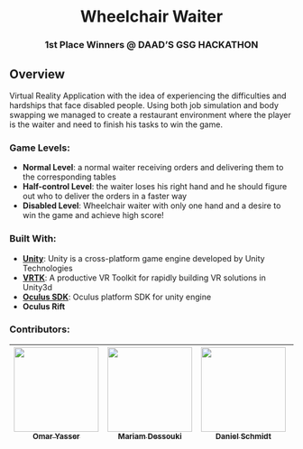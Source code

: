<h1 align=center> Wheelchair Waiter </h1>
<h3 align=center> 1st Place Winners @ DAAD’S GSG HACKATHON </h3>



## Overview
Virtual Reality Application with the idea of experiencing the difficulties and hardships that face disabled people.
Using both job simulation and body swapping we managed to create a restaurant environment where the player is the waiter and need to finish his tasks to win the game.

### Game Levels:
- **Normal Level**: a normal waiter receiving orders and delivering them to the corresponding tables
- **Half-control Level**: the waiter loses his right hand and he should figure out who to deliver the orders in a faster way
- **Disabled Level**: Wheelchair waiter with only one hand and a desire to win the game and achieve high score!


### Built With:
- [**Unity**](https://unity3d.com/): Unity is a cross-platform game engine developed by Unity Technologies
- [**VRTK**](https://github.com/thestonefox/VRTK): A productive VR Toolkit for rapidly building VR solutions in Unity3d
- [**Oculus SDK**](https://developer.oculus.com/): Oculus platform SDK for unity engine
- **Oculus Rift**

### Contributors:

| [<img src="https://avatars0.githubusercontent.com/u/13997703" width="150px;" height="150px;"/><br /><sub><b>Omar Yasser</b></sub>](https://github.com/omaryasser) | [<img src="https://avatars0.githubusercontent.com/u/36165800" width="150px;" height="150px;"/><br /><sub><b>Mariam Dessouki</b></sub>](https://github.com/Mariam-Dessouki) | [<img src="https://avatars0.githubusercontent.com/u/41695087" width="150px;" height="150px;"/><br /><sub><b>Daniel Schmidt</b></sub>](https://github.com/DanielSchmidt123) | [<img src="https://avatars0.githubusercontent.com/u/18689888" width="150px;" height="150px;"/><br /><sub><b>Amr M. Kayid</b></sub>](https://github.com/AmrMKayid)|
| :---: | :---: | :---: | :---: |
